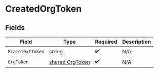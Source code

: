 # CreatedOrgToken


## Fields

| Field                                              | Type                                               | Required                                           | Description                                        |
| -------------------------------------------------- | -------------------------------------------------- | -------------------------------------------------- | -------------------------------------------------- |
| `PlainTextToken`                                   | *string*                                           | :heavy_check_mark:                                 | N/A                                                |
| `OrgToken`                                         | [shared.OrgToken](../../models/shared/orgtoken.md) | :heavy_check_mark:                                 | N/A                                                |